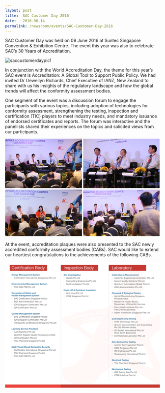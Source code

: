```yaml
---
layout: post
title:  SAC Customer Day 2016
date:   2016-06-14
permalink: /newsroom/events/SAC-Customer-Day-2016
---
```


SAC Customer Day was held on 09 June 2016 at Suntec Singapore Convention & Exhibition Centre. The event this year was also to celebrate SAC’s 30 Years of Accreditation.

![saccustomerdaypic1](/images/SAC-Customer-Day-2016-1.png)

In conjunction with the World Accreditation Day, the theme for this year’s SAC event is Accreditation: A Global Tool to Support Public Policy.  We had invited Dr Llewellyn Richards, Chief Executive of IANZ, New Zealand to share with us his insights of the regulatory landscape and how the global trends will affect the conformity assessment bodies.

One segment of the event was a discussion forum to engage the participants with various topics, including adoption of technologies for conformity assessment, strengthening the testing, inspection and certification (TIC) players to meet industry needs, and mandatory issuance of endorsed certificates and reports. The forum was interactive and the panellists shared their experiences on the topics and solicited views from our participants.

![saccustomerdaypic2](/images/SAC-Customer-Day-2016-2.png)

At the event, accreditation plaques were also presented to the SAC newly accredited conformity assessment bodies (CABs). SAC would like to extend our heartiest congratulations to the achievements of the following CABs.

![saccustomerdaypic3](/images/SAC-Customer-Day-2016-3.png)
